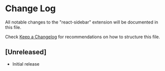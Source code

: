 # Change Log

All notable changes to the "react-sidebar" extension will be documented in this file.

Check [Keep a Changelog](http://keepachangelog.com/) for recommendations on how to structure this file.

## [Unreleased]

- Initial release